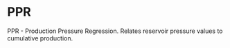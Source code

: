 # PPR
PPR - Production Pressure Regression. Relates reservoir pressure values to cumulative production.
